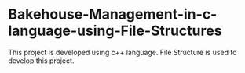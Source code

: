 # Bakehouse-Management-in-c-language-using-File-Structures
This project is developed using c++ language.
File Structure is used to develop this project.
